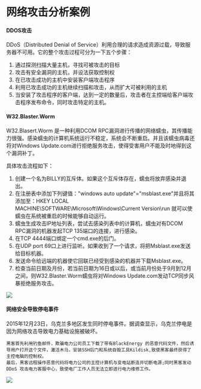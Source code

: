 # 网络攻击分析案例

#### DDOS攻击

DDoS（Distributed Denial of Service）利用合理的请求造成资源过载，导致服务器不可用。它的整个攻击过程可分为一下五个步骤：

1. 通过探测扫描大量主机，寻找可被攻击的目标
2. 攻击有安全漏洞的主机，并设法获取控制权
3. 在已攻击成功的主机中安装客户端攻击程序
4. 利用已攻击成功的主机继续扫描和攻击，从而扩大可被利用的主机
5. 当安装了攻击程序的客户端，达到一定的数量后，攻击者在主控端给客户端攻击程序发布命令，同时攻击特定的主机。



#### W32.Blaster.Worm

W32.Blasert.Worm 是一种利用DCOM RPC漏洞进行传播的网络蠕虫，其传播能力很强。感染蠕虫的计算机系统运行不稳定，系统会不断重启。并且该蠕虫病毒还将对Windows Update.com进行拒绝服务攻击，使得受害用户不能及时地得到这个漏洞补丁。

具体攻击流程如下：

1. 创建一个名为BILLY的互斥体。如果这个互斥体存在，蠕虫将放弃感染并退出。
2. 在注册表中添加下列键值："windows  auto  update"="msblast.exe"并且将其添加至：HKEY  LOCAL  MACHINE\SOFTWARE\Microsoft\Windows\Current  Version\run  就可以使蠕虫在系统被重启的时候能够自动运行。
3. 蠕虫生成攻击IP地址列表，尝试去感染列表中的计算机，蠕虫对有DCOM  RPC漏洞的机器发起TCP  135端口的连接，进行感染。
4. 在TCP  4444端口绑定一个cmd.exe的后门。
5. 在UDP port 69口上进行监听。如果收到了一个请求，将把Msblast.exe发送给目标机器。
6. 发送命令给远端的机器使它回联已经受到感染的机器并下载Msblast.exe。
7. 检查当前日期及月份，若当前日期为16日或以后，或当前月份处于9月到12月之间，则W32.Blaster.Worm蠕虫将对Windows  Update.com发动TCP同步风暴拒绝服务攻击。

![](D:\Desktop\钟兆辉\Typora笔记\信息安全\pic\W32.Blaster.Worm网络攻击示意图.jpg)

#### 网络安全导致停电事件

2015年12月23日，乌克兰多地区发生同时停电事件。据调查显示，乌克兰停电是因为网络攻击导致电力基础设施被破坏。

```
黑客首先利用钓鱼邮件，欺骗电力公司员工下载了带有BlackEnergy 的恶意代码文件，然后诱导用户打开这个文件，激活木马，安装SSH后门和系统自毁工具Kildisk,致使黑客最终获得了主控电脑的控制权。
最后，黑客远程操作恶意代码将电力公司的主控计算机与变电站断连并切断电源;同时黑客发动DDoS 攻击电力客服中心，致使电厂工作人员无法立即进行电力维修工作。
```

![](D:\Desktop\钟兆辉\Typora笔记\信息安全\图\乌克兰停电事件攻击示意图.jpg)